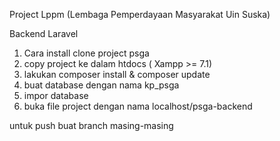Project Lppm (Lembaga Pemperdayaan Masyarakat Uin Suska)

Backend Laravel 

1. Cara install clone project psga 
2. copy project ke dalam htdocs ( Xampp >= 7.1)
3. lakukan composer install & composer update
4. buat database dengan nama kp_psga
5. impor database
6. buka file project dengan nama localhost/psga-backend

untuk push buat branch masing-masing 
